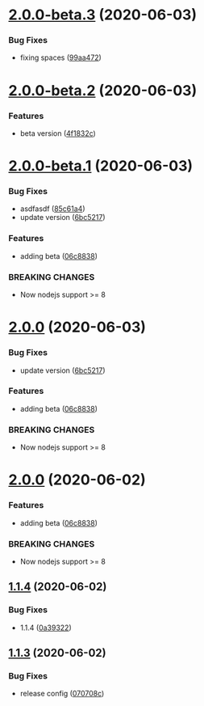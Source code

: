 # [2.0.0-beta.3](https://github.com/Cervantes007/sem-rels/compare/v2.0.0-beta.2...v2.0.0-beta.3) (2020-06-03)


### Bug Fixes

* fixing spaces ([99aa472](https://github.com/Cervantes007/sem-rels/commit/99aa4729e280e74872cd29662de588788321dc9f))

# [2.0.0-beta.2](https://github.com/Cervantes007/sem-rels/compare/v2.0.0-beta.1...v2.0.0-beta.2) (2020-06-03)


### Features

* beta version ([4f1832c](https://github.com/Cervantes007/sem-rels/commit/4f1832c95be7f9b89ecea9719e84683d4dcc14b2))

# [2.0.0-beta.1](https://github.com/Cervantes007/sem-rels/compare/v1.1.4...v2.0.0-beta.1) (2020-06-03)


### Bug Fixes

* asdfasdf ([85c61a4](https://github.com/Cervantes007/sem-rels/commit/85c61a467411b0febfcdb6084621dbcd56f794c3))
* update version ([6bc5217](https://github.com/Cervantes007/sem-rels/commit/6bc52174ceb269fc40879d5d63aada4291c81505))


### Features

* adding beta ([06c8838](https://github.com/Cervantes007/sem-rels/commit/06c8838bccd3706835d67a6c33f6ad7bb811155e))


### BREAKING CHANGES

* Now nodejs support >= 8

# [2.0.0](https://github.com/Cervantes007/sem-rels/compare/v1.1.4...v2.0.0) (2020-06-03)


### Bug Fixes

* update version ([6bc5217](https://github.com/Cervantes007/sem-rels/commit/6bc52174ceb269fc40879d5d63aada4291c81505))


### Features

* adding beta ([06c8838](https://github.com/Cervantes007/sem-rels/commit/06c8838bccd3706835d67a6c33f6ad7bb811155e))


### BREAKING CHANGES

* Now nodejs support >= 8

# [2.0.0](https://github.com/Cervantes007/sem-rels/compare/v1.1.4...v2.0.0) (2020-06-02)


### Features

* adding beta ([06c8838](https://github.com/Cervantes007/sem-rels/commit/06c8838bccd3706835d67a6c33f6ad7bb811155e))


### BREAKING CHANGES

* Now nodejs support >= 8

## [1.1.4](https://github.com/Cervantes007/sem-rels/compare/v1.1.3...v1.1.4) (2020-06-02)


### Bug Fixes

* 1.1.4 ([0a39322](https://github.com/Cervantes007/sem-rels/commit/0a3932258930e57e1127eb7b7b92fc659244b22a))

## [1.1.3](https://github.com/Cervantes007/sem-rels/compare/v1.1.2...v1.1.3) (2020-06-02)


### Bug Fixes

* release config ([070708c](https://github.com/Cervantes007/sem-rels/commit/070708cff9d1cf2cc4ba3ddcc42d012361879851))
